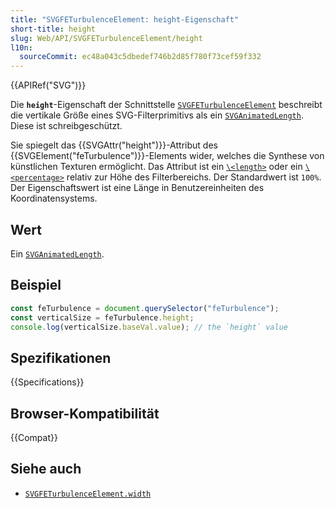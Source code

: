 ```yaml
---
title: "SVGFETurbulenceElement: height-Eigenschaft"
short-title: height
slug: Web/API/SVGFETurbulenceElement/height
l10n:
  sourceCommit: ec48a043c5dbedef746b2d85f780f73cef59f332
---
```


{{APIRef("SVG")}}

Die **`height`**-Eigenschaft der Schnittstelle [`SVGFETurbulenceElement`](/de/docs/Web/API/SVGFETurbulenceElement) beschreibt die vertikale Größe eines SVG-Filterprimitivs als ein [`SVGAnimatedLength`](/de/docs/Web/API/SVGAnimatedLength). Diese ist schreibgeschützt.

Sie spiegelt das {{SVGAttr("height")}}-Attribut des {{SVGElement("feTurbulence")}}-Elements wider, welches die Synthese von künstlichen Texturen ermöglicht. Das Attribut ist ein [`\<length>`](/de/docs/Web/SVG/Content_type#length) oder ein [`\<percentage>`](/de/docs/Web/SVG/Content_type#percentage) relativ zur Höhe des Filterbereichs. Der Standardwert ist `100%`. Der Eigenschaftswert ist eine Länge in Benutzereinheiten des Koordinatensystems.

## Wert

Ein [`SVGAnimatedLength`](/de/docs/Web/API/SVGAnimatedLength).

## Beispiel

```js
const feTurbulence = document.querySelector("feTurbulence");
const verticalSize = feTurbulence.height;
console.log(verticalSize.baseVal.value); // the `height` value
```

## Spezifikationen

{{Specifications}}

## Browser-Kompatibilität

{{Compat}}

## Siehe auch

- [`SVGFETurbulenceElement.width`](/de/docs/Web/API/SVGFETurbulenceElement/width)
